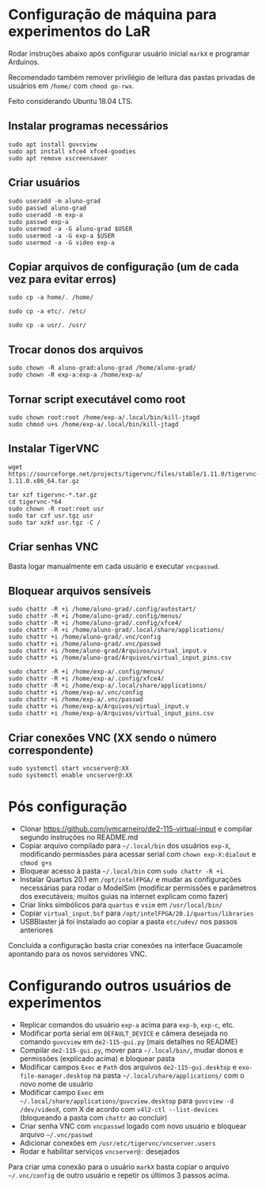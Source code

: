 # Configuração de máquina para experimentos do LaR
Rodar instruções abaixo após configurar usuário inicial `markX` e programar Arduinos.

Recomendado também remover privilégio de leitura das pastas privadas de usuários em `/home/` com `chmod go-rwx`.

Feito considerando Ubuntu 18.04 LTS.

## Instalar programas necessários
```
sudo apt install guvcview
sudo apt install xfce4 xfce4-goodies
sudo apt remove xscreensaver
```

## Criar usuários
```
sudo useradd -m aluno-grad
sudo passwd aluno-grad
sudo useradd -m exp-a
sudo passwd exp-a
sudo usermod -a -G aluno-grad $USER
sudo usermod -a -G exp-a $USER
sudo usermod -a -G video exp-a
```

## Copiar arquivos de configuração (um de cada vez para evitar erros)
```
sudo cp -a home/. /home/
```
```
sudo cp -a etc/. /etc/
```
```
sudo cp -a usr/. /usr/
```

## Trocar donos dos arquivos
```
sudo chown -R aluno-grad:aluno-grad /home/aluno-grad/
sudo chown -R exp-a:exp-a /home/exp-a/
```

## Tornar script executável como root
```
sudo chown root:root /home/exp-a/.local/bin/kill-jtagd
sudo chmod u+s /home/exp-a/.local/bin/kill-jtagd
```

## Instalar TigerVNC
```
wget https://sourceforge.net/projects/tigervnc/files/stable/1.11.0/tigervnc-1.11.0.x86_64.tar.gz
```
```
tar xzf tigervnc-*.tar.gz
cd tigervnc-*64
sudo chown -R root:root usr
sudo tar czf usr.tgz usr
sudo tar xzkf usr.tgz -C /
```

## Criar senhas VNC
Basta logar manualmente em cada usuário e executar `vncpasswd`.

## Bloquear arquivos sensíveis
```
sudo chattr -R +i /home/aluno-grad/.config/autostart/
sudo chattr -R +i /home/aluno-grad/.config/menus/
sudo chattr -R +i /home/aluno-grad/.config/xfce4/
sudo chattr -R +i /home/aluno-grad/.local/share/applications/
sudo chattr +i /home/aluno-grad/.vnc/config
sudo chattr +i /home/aluno-grad/.vnc/passwd
sudo chattr +i /home/aluno-grad/Arquivos/virtual_input.v
sudo chattr +i /home/aluno-grad/Arquivos/virtual_input_pins.csv
```
```
sudo chattr -R +i /home/exp-a/.config/menus/
sudo chattr -R +i /home/exp-a/.config/xfce4/
sudo chattr -R +i /home/exp-a/.local/share/applications/
sudo chattr +i /home/exp-a/.vnc/config
sudo chattr +i /home/exp-a/.vnc/passwd
sudo chattr +i /home/exp-a/Arquivos/virtual_input.v
sudo chattr +i /home/exp-a/Arquivos/virtual_input_pins.csv
```

## Criar conexões VNC (XX sendo o número correspondente)
```
sudo systemctl start vncserver@:XX
sudo systemctl enable vncserver@:XX
```

# Pós configuração
- Clonar <https://github.com/jvmcarneiro/de2-115-virtual-input> e compilar segundo instruções no README.md
- Copiar arquivo compilado para `~/.local/bin` dos usuários `exp-X`, modificando permissões para acessar serial com `chown exp-X:dialout` e `chmod g+s`
- Bloquear acesso à pasta `~/.local/bin` com `sudo chattr -R +i`
- Instalar Quartus 20.1 em `/opt/intelFPGA/` e mudar as configurações necessárias para rodar o ModelSim (modificar permissões e parâmetros dos executáveis; muitos guias na internet explicam como fazer)
- Criar links simbólicos para `quartus` e `vsim` em `/usr/local/bin/`
- Copiar `virtual_input.bsf` para `/opt/intelFPGA/20.1/quartus/libraries`
- USBBlaster já foi instalado ao copiar a pasta `etc/udev/` nos passos anteriores 

Concluída a configuração basta criar conexões na interface Guacamole apontando para os novos servidores VNC.


# Configurando outros usuários de experimentos
- Replicar comandos do usuário `exp-a` acima para `exp-b`, `exp-c`, etc.
- Modificar porta serial em `DEFAULT_DEVICE` e câmera desejada no comando `guvcview` em `de2-115-gui.py` (mais detalhes no README)
- Compilar `de2-115-gui.py`, mover para `~/.local/bin/`, mudar donos e permissões (explicado acima) e bloquear pasta
- Modificar campos `Exec` e `Path` dos arquivos `de2-115-gui.desktop` e `exo-file-manager.desktop` na pasta `~/.local/share/applications/` com o novo nome de usuário
- Modificar campo `Exec` em `~/.local/share/applications/guvcview.desktop` para `guvcview -d /dev/videoX`, com X de acordo com `v4l2-ctl --list-devices` (bloqueando a pasta com `chattr` ao concluir)
- Criar senha VNC com `vncpasswd` logado com novo usuário e bloquear arquivo `~/.vnc/passwd`
- Adicionar conexões em `/usr/etc/tigervnc/vncserver.users`
- Rodar e habilitar serviços `vncserver@:` desejados

Para criar uma conexão para o usuário `markX` basta copiar o arquivo `~/.vnc/config` de outro usuário e repetir os últimos 3 passos acima.


